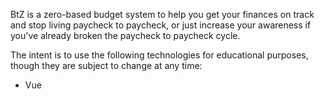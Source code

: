 BtZ is a zero-based budget system to help you get your finances on track and stop living paycheck to paycheck, or just increase your awareness if you've already broken the paycheck to paycheck cycle.

The intent is to use the following technologies for educational purposes, though they are subject to change at any time:
- Vue
